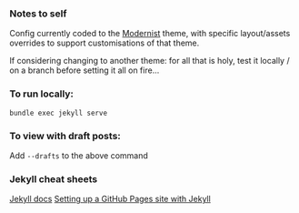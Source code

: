### Notes to self

Config currently coded to the [Modernist](https://github.com/pages-themes/modernist) theme, with specific layout/assets overrides to support customisations of that theme.

If considering changing to another theme: for all that is holy, test it locally / on a branch before setting it all on fire...

### To run locally:

`bundle exec jekyll serve`

### To view with draft posts:

Add `--drafts` to the above command

### Jekyll cheat sheets

[Jekyll docs](https://jekyllrb.com/docs/)
[Setting up a GitHub Pages site with Jekyll](https://docs.github.com/en/pages/setting-up-a-github-pages-site-with-jekyll)
